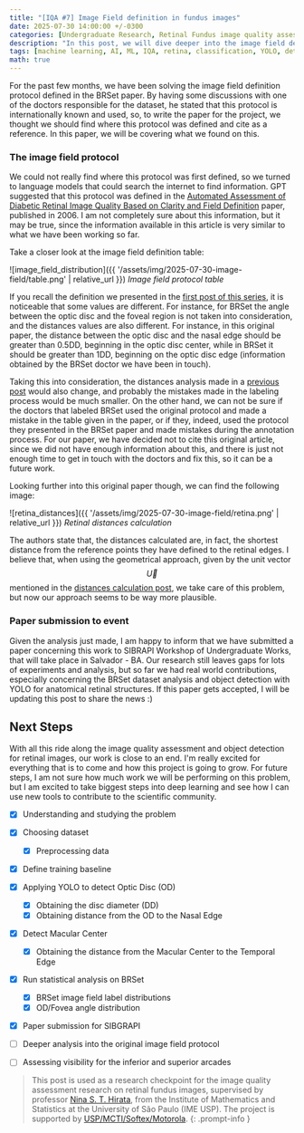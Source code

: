 ```yaml
---
title: "[IQA #7] Image Field definition in fundus images"
date: 2025-07-30 14:00:00 +/-0300
categories: [Undergraduate Research, Retinal Fundus image quality assessment]
description: "In this post, we will dive deeper into the image field definition protocol for fundus images."
tags: [machine learning, AI, ML, IQA, retina, classification, YOLO, detection]
math: true
---
```


For the past few months, we have been solving the image field definition protocol defined in the BRSet paper. By having some discussions with one of the doctors responsible for the dataset, he stated that this protocol is internationally known and used, so, to write the paper for the project, we thought we should find where this protocol was defined and cite as a reference. In this paper, we will be covering what we found on this.

### The image field protocol

We could not really find where this protocol was first defined, so we turned to language models that could search the internet to find information. GPT suggested that this protocol was defined in the [Automated Assessment of Diabetic Retinal Image Quality Based on Clarity and Field Definition](https://iovs.arvojournals.org/article.aspx?articleid=2183453) paper, published in 2006. I am not completely sure about this information, but it may be true, since the information available in this article is very similar to what we have been working so far.

Take a closer look at the image field definition table:

![image_field_distribution]({{ '/assets/img/2025-07-30-image-field/table.png' | relative_url }})
_Image field protocol table_

If you recall the definition we presented in the [first post of this series](https://rodrigocmichelassi.github.io/assets/img/2025-05-02-iqa-on-retinal-images/quality-parameters-table.png), it is noticeable that some values are different. For instance, for BRSet the angle between the optic disc and the foveal region is not taken into consideration, and the distances values are also different. For instance, in this original paper, the distance between the optic disc and the nasal edge should be greater than 0.5DD, beginning in the optic disc center, while in BRSet it should be greater than 1DD, beginning on the optic disc edge (information obtained by the BRSet doctor we have been in touch). 

Taking this into consideration, the distances analysis made in a [previous post](https://rodrigocmichelassi.github.io/posts/brset-statistical-analysis/) would also change, and probably the mistakes made in the labeling process would be much smaller. On the other hand, we can not be sure if the doctors that labeled BRSet used the original protocol and made a mistake in the table given in the paper, or if they, indeed, used the protocol they presented in the BRSet paper and made mistakes during the annotation process. For our paper, we have decided not to cite this original article, since we did not have enough information about this, and there is just not enough time to get in touch with the doctors and fix this, so it can be a future work.

Looking further into this original paper though, we can find the following image:

![retina_distances]({{ '/assets/img/2025-07-30-image-field/retina.png' | relative_url }})
_Retinal distances calculation_

The authors state that, the distances calculated are, in fact, the shortest distance from the reference points they have defined to the retinal edges. I believe that, when using the geometrical approach, given by the unit vector $$\vec{U}$$ mentioned in the [distances calculation post](https://rodrigocmichelassi.github.io/posts/distance-to-temporal-and-nasal-edges/), we take care of this problem, but now our approach seems to be way more plausible.

### Paper submission to event

Given the analysis just made, I am happy to inform that we have submitted a paper concerning this work to SIBRAPI Workshop of Undergraduate Works, that will take place in Salvador - BA. Our research still leaves gaps for lots of experiments and analysis, but so far we had real world contributions, especially concerning the BRSet dataset analysis and object detection with YOLO for anatomical retinal structures. If this paper gets accepted, I will be updating this post to share the news :)

## Next Steps

With all this ride along the image quality assessment and object detection for retinal images, our work is close to an end. I'm really excited for everything that is to come and how this project is going to grow. For future steps, I am not sure how much work we will be performing on this problem, but I am excited to take biggest steps into deep learning and see how I can use new tools to contribute to the scientific community.

- [X] Understanding and studying the problem
- [X] Choosing dataset
    - [X] Preprocessing data
- [X] Define training baseline
- [X] Applying YOLO to detect Optic Disc (OD)
    - [X] Obtaining the disc diameter (DD)
    - [X] Obtaining distance from the OD to the Nasal Edge
- [X] Detect Macular Center
    - [X] Obtaining the distance from the Macular Center to the Temporal Edge
- [X] Run statistical analysis on BRSet
    - [X] BRSet image field label distributions
    - [X] OD/Fovea angle distribution
- [X] Paper submission for SIBGRAPI
- [ ] Deeper analysis into the original image field protocol
- [ ] Assessing visibility for the inferior and superior arcades


> This post is used as a research checkpoint for the image quality assessment research on retinal fundus images, supervised by professor [Nina S. T. Hirata](https://www.ime.usp.br/~nina/), from the Institute of Mathematics and Statistics at the University of São Paulo (IME USP). The project is supported by [USP/MCTI/Softex/Motorola](https://synestech.ai/).
{: .prompt-info }